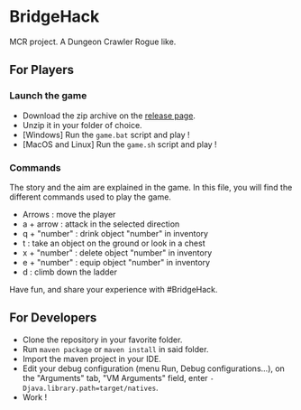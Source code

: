 # BridgeHack
MCR project. A Dungeon Crawler Rogue like.

## For Players

### Launch the game

* Download the zip archive on the [release page](https://github.com/HEIG-Boom/BridgeHack/releases).
* Unzip it in your folder of choice.
* [Windows] Run the `game.bat` script and play !
* [MacOS and Linux] Run the `game.sh` script and play !

### Commands

The story and the aim are explained in the game. In this file, you will find the different commands used to play the game.

+ Arrows : move the player
+ a + arrow : attack in the selected direction
+ q + "number" : drink object "number" in inventory
+ t : take an object on the ground or look in a chest
+ x + "number" : delete object "number" in inventory
+ e + "number" : equip object "number" in inventory
+ d : climb down the ladder

Have fun, and share your experience with #BridgeHack.

## For Developers

 * Clone the repository in your favorite folder.
 * Run `maven package` or `maven install` in said folder.
 * Import the maven project in your IDE.
 * Edit your debug configuration (menu Run, Debug configurations...), on the "Arguments" tab, "VM Arguments" field, enter `-Djava.library.path=target/natives`.
 * Work !
